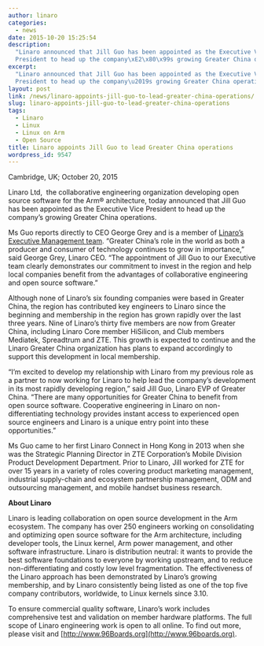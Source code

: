 ```yaml
---
author: linaro
categories:
  - news
date: 2015-10-20 15:25:54
description:
  "Linaro announced that Jill Guo has been appointed as the Executive Vice
  President to head up the company\xE2\x80\x99s growing Greater China operations."
excerpt:
  "Linaro announced that Jill Guo has been appointed as the Executive Vice
  President to head up the company\u2019s growing Greater China operations."
layout: post
link: /news/linaro-appoints-jill-guo-to-lead-greater-china-operations/
slug: linaro-appoints-jill-guo-to-lead-greater-china-operations
tags:
  - Linaro
  - Linux
  - Linux on Arm
  - Open Source
title: Linaro appoints Jill Guo to lead Greater China operations
wordpress_id: 9547
---
```


Cambridge, UK; October 20, 2015

Linaro Ltd,  the collaborative engineering organization developing open source software for the Arm® architecture, today announced that Jill Guo has been appointed as the Executive Vice President to head up the company’s growing Greater China operations.

Ms Guo reports directly to CEO George Grey and is a member of [Linaro’s Executive Management team](/about/team/). “Greater China’s role in the world as both a producer and consumer of technology continues to grow in importance,” said George Grey, Linaro CEO. “The appointment of Jill Guo to our Executive team clearly demonstrates our commitment to invest in the region and help local companies benefit from the advantages of collaborative engineering and open source software.”

Although none of Linaro’s six founding companies were based in Greater China, the region has contributed key engineers to Linaro since the beginning and membership in the region has grown rapidly over the last three years. Nine of Linaro’s thirty five members are now from Greater China, including Linaro Core member HiSilicon, and Club members Mediatek, Spreadtrum and ZTE. This growth is expected to continue and the Linaro Greater China organization has plans to expand accordingly to support this development in local membership.

“I’m excited to develop my relationship with Linaro from my previous role as a partner to now working for Linaro to help lead the company’s development in its most rapidly developing region,” said Jill Guo, Linaro EVP of Greater China. “There are many opportunities for Greater China to benefit from open source software. Cooperative engineering in Linaro on non-differentiating technology provides instant access to experienced open source engineers and Linaro is a unique entry point into these opportunities.”

Ms Guo came to her first Linaro Connect in Hong Kong in 2013 when she was the Strategic Planning Director in ZTE Corporation’s Mobile Division Product Development Department. Prior to Linaro, Jill worked for ZTE for over 15 years in a variety of roles covering product marketing management, industrial supply-chain and ecosystem partnership management, ODM and outsourcing management, and mobile handset business research.

**About Linaro**

Linaro is leading collaboration on open source development in the Arm ecosystem. The company has over 250 engineers working on consolidating and optimizing open source software for the Arm architecture, including developer tools, the Linux kernel, Arm power management, and other software infrastructure. Linaro is distribution neutral: it wants to provide the best software foundations to everyone by working upstream, and to reduce non-differentiating and costly low level fragmentation. The effectiveness of the Linaro approach has been demonstrated by Linaro’s growing membership, and by Linaro consistently being listed as one of the top five company contributors, worldwide, to Linux kernels since 3.10.

To ensure commercial quality software, Linaro’s work includes comprehensive test and validation on member hardware platforms. The full scope of Linaro engineering work is open to all online. To find out more, please visit []() and [http://www.96Boards.org](http://www.96boards.org).
